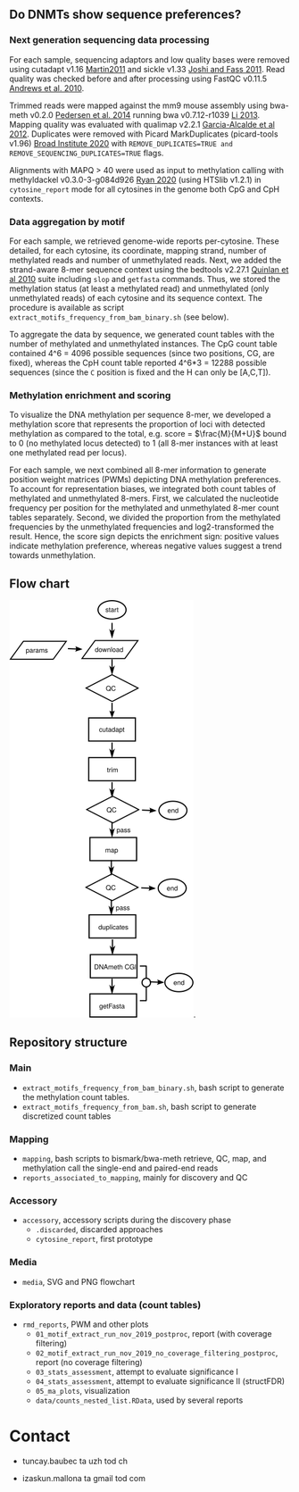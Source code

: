 ## Do DNMTs show sequence preferences?

### Next generation sequencing data processing

For each sample, sequencing adaptors and low quality bases were removed using cutadapt v1.16 [Martin2011](https://doi.org/10.14806/ej.17.1.200) and sickle v1.33 [Joshi and Fass 2011](https://github.com/najoshi/sickle). Read quality was checked before and after processing using FastQC v0.11.5 [Andrews et al. 2010](https://www.bioinformatics.babraham.ac.uk/projects/fastqc/). 

Trimmed reads were mapped against the mm9 mouse assembly using bwa-meth v0.2.0 [Pedersen et al. 2014](https://arxiv.org/abs/1401.1129) running bwa v0.7.12-r1039 [Li 2013](https://arxiv.org/abs/1303.3997). Mapping quality was evaluated with qualimap v2.2.1 [Garcia-Alcalde et al 2012](https://academic.oup.com/bioinformatics/article/28/20/2678/206551). Duplicates were removed with Picard MarkDuplicates (picard-tools v1.96) [Broad Institute 2020](http://broadinstitute.github.io/picard/) with `REMOVE_DUPLICATES=TRUE and REMOVE_SEQUENCING_DUPLICATES=TRUE` flags.

Alignments with MAPQ > 40 were used as input to methylation calling with methyldackel v0.3.0-3-g084d926 [Ryan 2020](https://github.com/dpryan79/MethylDackel) (using HTSlib v1.2.1) in `cytosine_report` mode for all cytosines in the genome both CpG and CpH contexts.

### Data aggregation by motif

For each sample, we retrieved genome-wide reports per-cytosine. These detailed, for each cytosine, its coordinate, mapping strand, number of methylated reads and number of unmethylated reads. Next, we added the strand-aware 8-mer sequence context using the bedtools v2.27.1 [Quinlan et al 2010](https://academic.oup.com/bioinformatics/article/26/6/841/244688) suite including `slop` and `getfasta` commands. Thus, we stored the methylation status (at least a methylated read) and unmethylated (only unmethylated reads) of each cytosine and its sequence context. The procedure is available as script `extract_motifs_frequency_from_bam_binary.sh` (see below).

To aggregate the data by sequence, we generated count tables with the number of methylated and unmethylated instances. The CpG count table contained 4^6 = 4096 possible sequences (since two positions, CG, are fixed), whereas the CpH count table reported 4^6*3 = 12288 possible sequences (since the `C` position is fixed and the H can only be [A,C,T]).

### Methylation enrichment and scoring

To visualize the DNA methylation per sequence 8-mer, we developed a methylation score that represents the proportion of loci with detected methylation as compared to the total, e.g. score = $\frac{M}{M+U}$ bound to 0 (no methylated locus detected) to 1 (all 8-mer instances with at least one methylated read per locus).

For each sample, we next combined all 8-mer information to generate position weight matrices (PWMs) depicting DNA methylation preferences. To account for representation biases, we integrated both count tables of methylated and unmethylated 8-mers. First, we calculated the nucleotide frequency per position for the methylated and unmethylated 8-mer count tables separately. Second, we divided the proportion from the methylated frequencies by the unmethylated frequencies and log2-transformed the result. Hence, the score sign depicts the enrichment sign: positive values indicate methylation preference, whereas negative values suggest a trend towards unmethylation.

## Flow chart

 ![flow](./media/stranded_dnameth.png "Data flow").

## Repository structure

### Main

* `extract_motifs_frequency_from_bam_binary.sh`, bash script to generate the methylation count tables.
* `extract_motifs_frequency_from_bam.sh`, bash script to generate discretized count tables

### Mapping

*  `mapping`, bash scripts to bismark/bwa-meth retrieve, QC, map, and methylation call the single-end and paired-end reads
 * `reports_associated_to_mapping`, mainly for discovery and QC

### Accessory

* `accessory`, accessory scripts during the discovery phase
    * `.discarded`, discarded approaches
    * `cytosine_report`, first prototype

### Media

* `media`, SVG and PNG flowchart

### Exploratory reports and data (count tables)

* `rmd_reports`, PWM and other plots
    * `01_motif_extract_run_nov_2019_postproc`, report (with coverage filtering)
    * `02_motif_extract_run_nov_2019_no_coverage_filtering_postproc`, report (no coverage filtering)
    * `03_stats_assessment`, attempt to evaluate significance I
    * `04_stats_assessment`, attempt to evaluate significance II (structFDR)
    * `05_ma_plots`, visualization
    * `data/counts_nested_list.RData`, used by several reports

# Contact

* tuncay.baubec ta uzh tod ch

* izaskun.mallona ta gmail tod com
